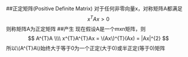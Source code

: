 <script type="text/javascript"
  src="http://cdn.mathjax.org/mathjax/latest/MathJax.js?config=TeX-AMS-MML_HTMLorMML">
</script>
##正定矩阵(Positive Definite Matrix)
对于任何非零向量x，对称矩阵A都满足
$$
x^{T}Ax > 0
$$
则称矩阵A为正定矩阵
##产生
现在假设A是一个mxn矩阵，则
$$
A^{T}A \\\\
x^{T}A^{T}Ax = \(Ax\)^{T}(Ax) = |Ax|^{2}
$$
所以\\(A^{T}A\\)始终大于等于0为一个正定(大于0)或半正定(等于0)矩阵